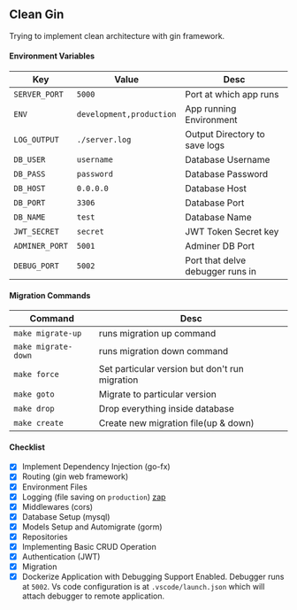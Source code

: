 ## Clean Gin

Trying to implement clean architecture with gin framework.

#### Environment Variables

| Key            | Value                    | Desc                             |
| -------------- | ------------------------ | -------------------------------- |
| `SERVER_PORT`  | `5000`                   | Port at which app runs           |
| `ENV`          | `development,production` | App running Environment          |
| `LOG_OUTPUT`   | `./server.log`           | Output Directory to save logs    |
| `DB_USER`      | `username`               | Database Username                |
| `DB_PASS`      | `password`               | Database Password                |
| `DB_HOST`      | `0.0.0.0`                | Database Host                    |
| `DB_PORT`      | `3306`                   | Database Port                    |
| `DB_NAME`      | `test`                   | Database Name                    |
| `JWT_SECRET`   | `secret`                 | JWT Token Secret key             |
| `ADMINER_PORT` | `5001`                   | Adminer DB Port                  |
| `DEBUG_PORT`   | `5002`                   | Port that delve debugger runs in |

#### Migration Commands

| Command             | Desc                                           |
| ------------------- | ---------------------------------------------- |
| `make migrate-up`   | runs migration up command                      |
| `make migrate-down` | runs migration down command                    |
| `make force`        | Set particular version but don't run migration |
| `make goto`         | Migrate to particular version                  |
| `make drop`         | Drop everything inside database                |
| `make create`       | Create new migration file(up & down)           |

#### Checklist

- [x] Implement Dependency Injection (go-fx)
- [x] Routing (gin web framework)
- [x] Environment Files
- [x] Logging (file saving on `production`) [zap](https://github.com/uber-go/zap)
- [x] Middlewares (cors)
- [x] Database Setup (mysql)
- [x] Models Setup and Automigrate (gorm)
- [x] Repositories
- [x] Implementing Basic CRUD Operation
- [x] Authentication (JWT)
- [x] Migration
- [x] Dockerize Application with Debugging Support Enabled. Debugger runs at `5002`. Vs code configuration is at `.vscode/launch.json` which will attach debugger to remote application.
